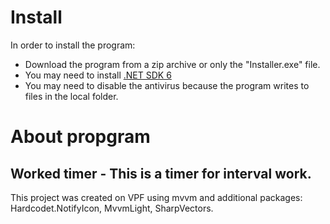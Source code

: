 # Install
 In order to install the program:
- Download the program from a zip archive or only the "Installer.exe" file.
- You may need to install [.NET SDK 6](https://dotnet.microsoft.com/en-us/download/dotnet/6.0) 
- You may need to disable the antivirus because the program writes to files in the local folder. 
# About propgram
## Worked timer - This is a timer for interval work.
This project was created on VPF using mvvm and additional packages: Hardcodet.NotifyIcon, MvvmLight, SharpVectors.




